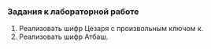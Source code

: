 ### Задания к лабораторной работе
1. Реализовать шифр Цезаря с произвольным ключом к.
2. Реализовать шифр Атбаш.